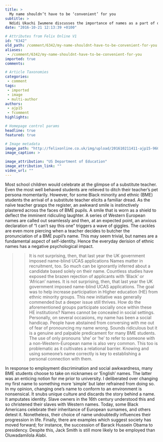 ```yaml
---
title: >
  My name shouldn’t have to be ‘convenient’ for you
subtitle: >
  Ndidi Ukachi Iwumene discusses the importance of names as a part of one’s identity
date: "2016-10-21 12:13:39 +0100"

# Attributes from Felix Online V1
id: "6342"
old_path: /comment/6342/my-name-shouldnt-have-to-be-convenient-for-you
aliases:
 - /comment/6342/my-name-shouldnt-have-to-be-convenient-for-you
imported: true
comments:

# Article Taxonomies
categories:
 - comment
tags:
 - imported
 - image
 - multi-author
authors:
 - ajp15
 - fcomment
highlights:

# Homepage control params
headline: true
featured: true

# Image metadata
image_path: "http://felixonline.co.uk/img/upload/201610211411-ajp15-9608807888_d691ecb613_o.jpg"
image_caption: >

image_attribution: "US Department of Education"
image_attribution_link: ""
video_url: ""
---
```


Most school children would celebrate at the glimpse of a substitute teacher. Even the most well behaved students are relieved to ditch their teacher’s pet persona momentarily. However, for some Black minority and ethnic (BME) students the arrival of a substitute teacher elicits a familiar dread. As the naïve teacher grasps the register, an awkward smile is instinctively plastered across the faces of BME pupils. A smile that is worn as a shield to deflect the imminent ridiculing laughter. A series of Western European names are called out seamlessly and then, at an expected point, an anxious declaration of “I can’t say this one” triggers a wave of giggles. The cackles are even more piercing when a teacher decides to butcher the pronunciation of a BME pupil’s name. This may seem trivial, but names are a fundamental aspect of self-identity. Hence the everyday derision of ethnic names has a negative psychological impact.
> > It is not surprising, then, that last year the UK government imposed name-blind UCAS applications
Names matter in recruitment, too. So much can be ignorantly inferred about a candidate based solely on their name. Countless studies have exposed the brazen rejection of applicants with ‘Black’ or ‘African’ names. It is not surprising, then, that last year the UK government imposed name-blind UCAS applications. The goal was to help increase participation in Higher education (HE) from ethnic minority groups. This new initiative was generally commended but a deeper issue still thrives. How do the aforementioned groups participate socially once within these HE institutions? Names cannot be concealed in social settings. Personally, on several occasions, my name has been a social handicap. People have abstained from conversing with me out of fear of pronouncing my name wrong. Sounds ridiculous but it is a genuine and palpable predicament for many BME students. The use of only pronouns ‘she’ or ‘he’ to refer to someone with a non-Western-European name is also very common. This too is problematic as it cultivates a relational barrier. Knowing and using someone’s name correctly is key to establishing a personal connection with them.

In response to employment discrimination and social awkwardness, many BME students choose to take on nicknames or ‘English’ names. The latter was an enticing notion for me prior to university. I deliberated over changing my first name to something more ‘simple’ but later refrained from doing so. In my opinion, changing one’s name to conform to an environment is nonsensical. It snubs unique culture and discards the story behind a name. It amputates identity. Slave owners in the 16th century understood this and so christened their slaves with Western names. Today, some Black Americans celebrate their inheritance of European surnames, and others detest it. Nonetheless, their choice of name undoubtedly influences their progression in life. Finally, there are examples which suggest society has moved forward; for instance, the succession of Barack Hussein Obama to presidency. Despite this, Jack Smith is still more likely to be employed than Oluwadamilola Alabi.
